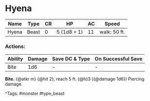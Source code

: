 # Hyena

| Name | Type | CR | HP | AC | Speed |
|------|------|----|----|----|-------|
| Hyena | Beast | 0 | 5 (1d8 + 1) | 11 | walk: 50 ft. |

### Actions:

| Ability | Damage | Save DC & Type | On Successful Save |
|---------|--------|----------------|--------------------|
| Bite | 1d6 | - | - |


**Bite.** {@atkr m} {@hit 2}, reach 5 ft. {@h}3 ({@damage 1d6}) Piercing damage.

^Tags: #monster #type_beast
